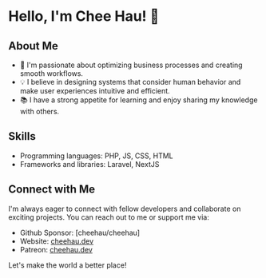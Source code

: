 # Hello, I'm Chee Hau! 👋

## About Me

- 🌱 I'm passionate about optimizing business processes and creating smooth workflows.
- 💡 I believe in designing systems that consider human behavior and make user experiences intuitive and efficient.
- 📚 I have a strong appetite for learning and enjoy sharing my knowledge with others.

## Skills

- Programming languages: PHP, JS, CSS, HTML
- Frameworks and libraries: Laravel, NextJS

## Connect with Me

I'm always eager to connect with fellow developers and collaborate on exciting projects. You can reach out to me or support me via:

- Github Sponsor: [cheehau/cheehau]
- Website: [cheehau.dev](https://cheehau.dev)
- Patreon: [cheehau.dev](https://patreon.com/user?u=95722521)


Let's make the world a better place!


